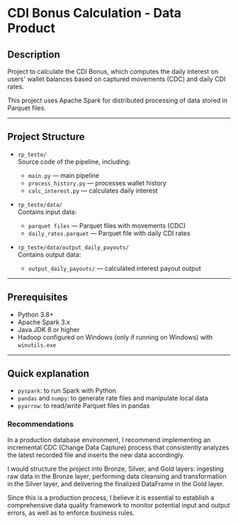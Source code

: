 # CDI Bonus Calculation - Data Product

## Description

Project to calculate the CDI Bonus, which computes the daily interest on users' wallet balances based on captured movements (CDC) and daily CDI rates.

This project uses Apache Spark for distributed processing of data stored in Parquet files.

---

## Project Structure

- `rp_teste/`  
  Source code of the pipeline, including:  
  - `main.py` — main pipeline  
  - `process_history.py` — processes wallet history  
  - `calc_interest.py` — calculates daily interest  

- `rp_teste/data/`  
  Contains input data:  
  - `parquet files` — Parquet files with movements (CDC)  
  - `daily_rates.parquet` — Parquet file with daily CDI rates  

- `rp_teste/data/output_daily_payouts/`  
  Contains output data:  
  - `output_daily_payouts/` — calculated interest payout output  

---

## Prerequisites

- Python 3.8+  
- Apache Spark 3.x  
- Java JDK 8 or higher  
- Hadoop configured on Windows (only if running on Windows) with `winutils.exe`  

---

## Quick explanation

- `pyspark`: to run Spark with Python  
- `pandas` and `numpy`: to generate rate files and manipulate local data  
- `pyarrow`: to read/write Parquet files in pandas


### Recommendations
In a production database environment, I recommend implementing an incremental CDC (Change Data Capture) process that consistently analyzes the latest recorded file and inserts the new data accordingly.

I would structure the project into Bronze, Silver, and Gold layers: ingesting raw data in the Bronze layer, performing data cleansing and transformation in the Silver layer, and delivering the finalized DataFrame in the Gold layer.

Since this is a production process, I believe it is essential to establish a comprehensive data quality framework to monitor potential input and output errors, as well as to enforce business rules.
